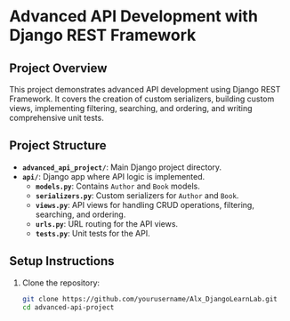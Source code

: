 # Advanced API Development with Django REST Framework

## Project Overview
This project demonstrates advanced API development using Django REST Framework. It covers the creation of custom serializers, building custom views, implementing filtering, searching, and ordering, and writing comprehensive unit tests.

## Project Structure
- **`advanced_api_project/`**: Main Django project directory.
- **`api/`**: Django app where API logic is implemented.
  - **`models.py`**: Contains `Author` and `Book` models.
  - **`serializers.py`**: Custom serializers for `Author` and `Book`.
  - **`views.py`**: API views for handling CRUD operations, filtering, searching, and ordering.
  - **`urls.py`**: URL routing for the API views.
  - **`tests.py`**: Unit tests for the API.

## Setup Instructions
1. Clone the repository:
   ```bash
   git clone https://github.com/yourusername/Alx_DjangoLearnLab.git
   cd advanced-api-project
